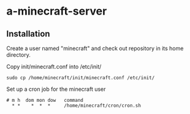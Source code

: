 # a-minecraft-server

## Installation

Create a user named "minecraft" and check out repository in its home directory.

Copy init/minecraft.conf into /etc/init/

    sudo cp /home/minecraft/init/minecraft.conf /etc/init/

Set up a cron job for the minecraft user

    # m h  dom mon dow   command
      * *    *  *  *     /home/minecraft/cron/cron.sh

